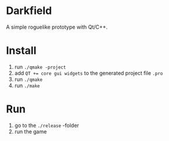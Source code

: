 Darkfield
=========
A simple roguelike prototype with Qt/C++.


Install
==
  1. run `./qmake -project`
  2. add `QT += core gui widgets` to the generated project file `.pro`
  3. run `./qmake`
  4. run `./make`
  
Run
==
  1. go to the `./release` -folder
  2. run the game
